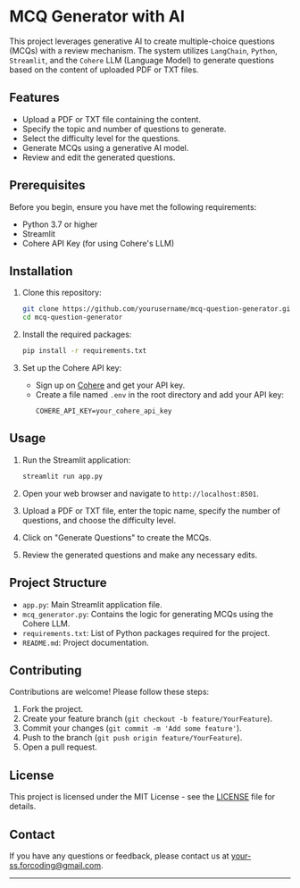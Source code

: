 # MCQ Generator with AI

This project leverages generative AI to create multiple-choice questions (MCQs) with a review mechanism. The system utilizes `LangChain`, `Python`, `Streamlit`, and the `Cohere` LLM (Language Model) to generate questions based on the content of uploaded PDF or TXT files.

## Features

- Upload a PDF or TXT file containing the content.
- Specify the topic and number of questions to generate.
- Select the difficulty level for the questions.
- Generate MCQs using a generative AI model.
- Review and edit the generated questions.

## Prerequisites

Before you begin, ensure you have met the following requirements:

- Python 3.7 or higher
- Streamlit
- Cohere API Key (for using Cohere's LLM)

## Installation

1. Clone this repository:
    ```bash
    git clone https://github.com/yourusername/mcq-question-generator.git
    cd mcq-question-generator
    ```

2. Install the required packages:
    ```bash
    pip install -r requirements.txt
    ```

3. Set up the Cohere API key:
    - Sign up on [Cohere](https://cohere.ai) and get your API key.
    - Create a file named `.env` in the root directory and add your API key:
        ```env
        COHERE_API_KEY=your_cohere_api_key
        ```

## Usage

1. Run the Streamlit application:
    ```bash
    streamlit run app.py
    ```

2. Open your web browser and navigate to `http://localhost:8501`.

3. Upload a PDF or TXT file, enter the topic name, specify the number of questions, and choose the difficulty level.

4. Click on "Generate Questions" to create the MCQs.

5. Review the generated questions and make any necessary edits.

## Project Structure

- `app.py`: Main Streamlit application file.
- `mcq_generator.py`: Contains the logic for generating MCQs using the Cohere LLM.
- `requirements.txt`: List of Python packages required for the project.
- `README.md`: Project documentation.

## Contributing

Contributions are welcome! Please follow these steps:

1. Fork the project.
2. Create your feature branch (`git checkout -b feature/YourFeature`).
3. Commit your changes (`git commit -m 'Add some feature'`).
4. Push to the branch (`git push origin feature/YourFeature`).
5. Open a pull request.

## License

This project is licensed under the MIT License - see the [LICENSE](LICENSE) file for details.

## Contact

If you have any questions or feedback, please contact us at your-ss.forcoding@gmail.com.

---
